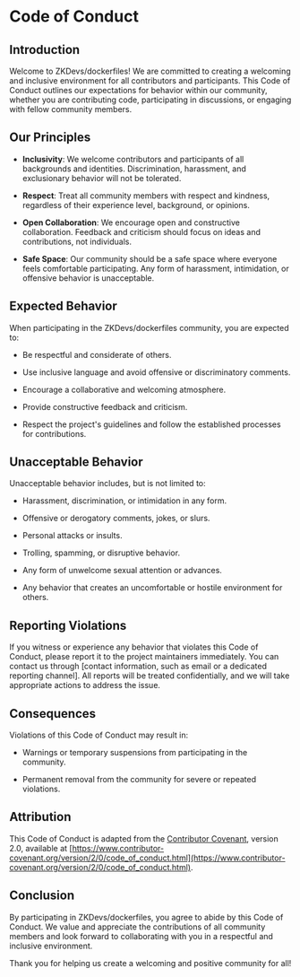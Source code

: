 # Code of Conduct

## Introduction

Welcome to ZKDevs/dockerfiles! We are committed to creating a welcoming and inclusive environment for all contributors and participants. This Code of Conduct outlines our expectations for behavior within our community, whether you are contributing code, participating in discussions, or engaging with fellow community members.

## Our Principles

- **Inclusivity**: We welcome contributors and participants of all backgrounds and identities. Discrimination, harassment, and exclusionary behavior will not be tolerated.

- **Respect**: Treat all community members with respect and kindness, regardless of their experience level, background, or opinions.

- **Open Collaboration**: We encourage open and constructive collaboration. Feedback and criticism should focus on ideas and contributions, not individuals.

- **Safe Space**: Our community should be a safe space where everyone feels comfortable participating. Any form of harassment, intimidation, or offensive behavior is unacceptable.

## Expected Behavior

When participating in the ZKDevs/dockerfiles community, you are expected to:

- Be respectful and considerate of others.

- Use inclusive language and avoid offensive or discriminatory comments.

- Encourage a collaborative and welcoming atmosphere.

- Provide constructive feedback and criticism.

- Respect the project's guidelines and follow the established processes for contributions.

## Unacceptable Behavior

Unacceptable behavior includes, but is not limited to:

- Harassment, discrimination, or intimidation in any form.

- Offensive or derogatory comments, jokes, or slurs.

- Personal attacks or insults.

- Trolling, spamming, or disruptive behavior.

- Any form of unwelcome sexual attention or advances.

- Any behavior that creates an uncomfortable or hostile environment for others.

## Reporting Violations

If you witness or experience any behavior that violates this Code of Conduct, please report it to the project maintainers immediately. You can contact us through [contact information, such as email or a dedicated reporting channel]. All reports will be treated confidentially, and we will take appropriate actions to address the issue.

## Consequences

Violations of this Code of Conduct may result in:

- Warnings or temporary suspensions from participating in the community.

- Permanent removal from the community for severe or repeated violations.

## Attribution

This Code of Conduct is adapted from the [Contributor Covenant](https://www.contributor-covenant.org), version 2.0, available at [https://www.contributor-covenant.org/version/2/0/code_of_conduct.html](https://www.contributor-covenant.org/version/2/0/code_of_conduct.html).

## Conclusion

By participating in ZKDevs/dockerfiles, you agree to abide by this Code of Conduct. We value and appreciate the contributions of all community members and look forward to collaborating with you in a respectful and inclusive environment.

Thank you for helping us create a welcoming and positive community for all!
